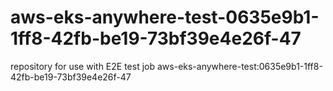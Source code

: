 # aws-eks-anywhere-test-0635e9b1-1ff8-42fb-be19-73bf39e4e26f-47
repository for use with E2E test job aws-eks-anywhere-test:0635e9b1-1ff8-42fb-be19-73bf39e4e26f-47
